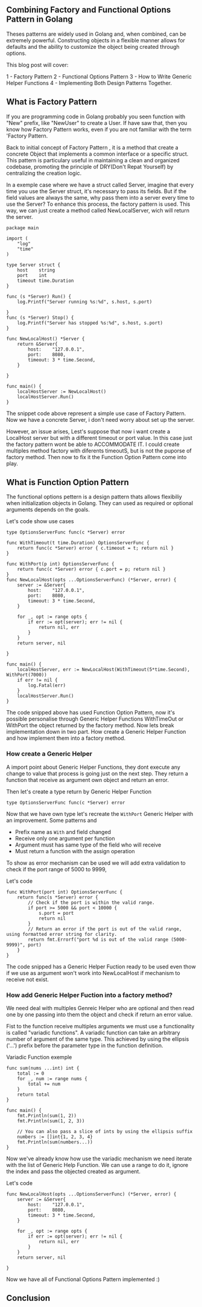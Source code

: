## Combining Factory and Functional Options Pattern in Golang

Theses patterns are widely used in Golang and, when combined, can be extremely powerful. Constructing objects in a flexible manner allows for defaults and the ability to customize the object being created through options.

This blog post will cover:

1 - Factory Pattern 
2 - Functional Options Pattern
3 - How to Write Generic Helper Functions
4 - Implementing Both Design Patterns Together.

## What is Factory Pattern

If you are programming code in Golang probably you seen function with "New" prefix, like "NewUser" to create a User. If have saw that, then you know how Factory Pattern works, even if you are not familiar with the term 'Factory Pattern. 

Back to initial concept of Factory Pattern , it is a method that create a concrete Object that implements a common interface or a specific struct. This pattern is particulary useful in maintaining a clean and organized codebase, promoting the principle of DRY(Don't Repat Yourself) by centralizing the creation logic.

In a exemple case where we have a struct called Server, imagine that every time you use the Server struct, it's necessary to pass its fields. But if the field values are always the same, why pass them into a server every time to use the Server? To enhance this process, the factory pattern is used. This way, we can just create a method called NewLocalServer, wich will return the server.



```
package main

import (
	"log"
	"time"
)

type Server struct {
	host    string
	port    int
	timeout time.Duration
}

func (s *Server) Run() {
	log.Printf("Server running %s:%d", s.host, s.port)

}
func (s *Server) Stop() {
	log.Printf("Server has stopped %s:%d", s.host, s.port)
}

func NewLocalHost() *Server {
	return &Server{
		host:    "127.0.0.1",
		port:    8080,
		timeout: 3 * time.Second,
	}

}

func main() {
	localHostServer := NewLocalHost()
	localHostServer.Run()
}

```


The snippet code above represent a simple use case of Factory Pattern. Now we have a concrete Server, i don't need worry about set up the server.


However, an issue arises, Lest's suppose that now i want create a LocalHost server but with a different timeout or port value. In this case just the factory pattern wont be able to ACCOMMODATE IT. I could create multiples method factory with diferents timeoutS, but is not the puporse of factory method. Then now to fix it the Function Option Pattern come into play.




## What is Function Option Pattern

The functional options pettern is a design pattern thats allows flexibiliy when initialization objects in Golang. They can used as required or optional arguments depends on the goals. 

Let's code show use cases

```
type OptionsServerFunc func(c *Server) error

func WithTimeout(t time.Duration) OptionsServerFunc {
	return func(c *Server) error { c.timeout = t; return nil }
}

func WithPort(p int) OptionsServerFunc {
	return func(c *Server) error { c.port = p; return nil }
}
func NewLocalHost(opts ...OptionsServerFunc) (*Server, error) {
	server := &Server{
		host:    "127.0.0.1",
		port:    8080,
		timeout: 3 * time.Second,
	}

	for _, opt := range opts {
		if err := opt(server); err != nil {
			return nil, err
		}
	}
	return server, nil

}

func main() {
	localHostServer, err := NewLocalHost(WithTimeout(5*time.Second), WithPort(7000))
	if err != nil {
		log.Fatal(err)
	}
	localHostServer.Run()
}
```

The code snipped above has used Function Option Pattern, now it's possible personalise through Generic Helper Functions WithTimeOut or WithPort the object returned by the factory method. Now lets break implementation down in two part. How create a Generic Helper Function and how implement them into a factory method.


### How create a Generic Helper 

A import point about Generic Helper Functions, they dont execute any change to value that process is going just on the next step. They return a function that receive as argument own object and return an error. 

Then let's create a type return by Generic Helper Function

```
type OptionsServerFunc func(c *Server) error
```

Now that we have own type let's recreate the `WithPort` Generic Helper with an improvement. Some patterns and 

-  Prefix name as `With` and field changed
-  Receive only one argument per function
-  Argument must has same type of the field who will receive
-  Must return a function with the assign operation


To show as error mechanism can be used we will add extra validation to check if the port range of 5000 to 9999,


Let's code

```
func WithPort(port int) OptionsServerFunc {
    return func(s *Server) error {
        // Check if the port is within the valid range.
        if port >= 5000 && port < 10000 {
            s.port = port
            return nil
        }
        // Return an error if the port is out of the valid range, using formatted error string for clarity.
        return fmt.Errorf("port %d is out of the valid range (5000-9999)", port)
    }
}
```

The code snipped has a Generic Helper Fuction ready to be used even thow if we use as argument won't work into NewLocalHost if mechanism to receive not exist.


### How add Generic Helper Fuction into a factory method?


We need deal with multiples Genreic Helper who are optional and then read one by one passing into them the object and check if return an error value. 

Fist to the function receive multiples arguments we must use a functionality is called "variadic functions". A variadic function can take an arbitrary number of argument of the same type. This achieved by using the ellipsis ('...') prefix before the parameter type in the function definition.


Variadic Function exemple 

```
func sum(nums ...int) int {
    total := 0
    for _, num := range nums {
        total += num
    }
    return total
}

func main() {
    fmt.Println(sum(1, 2))
    fmt.Println(sum(1, 2, 3))

    // You can also pass a slice of ints by using the ellipsis suffix
    numbers := []int{1, 2, 3, 4}
    fmt.Println(sum(numbers...))
}
```


Now we've already know how use the variadic mechanism we need iterate with the list of Generic Help Function. We can use a range to do it, ignore the index and pass the objected created as argument.


Let's code
```
func NewLocalHost(opts ...OptionsServerFunc) (*Server, error) {
	server := &Server{
		host:    "127.0.0.1",
		port:    8080,
		timeout: 3 * time.Second,
	}

	for _, opt := range opts {
		if err := opt(server); err != nil {
			return nil, err
		}
	}
	return server, nil

}
```

Now we have all of Functional Options Pattern implemented :)

## Conclusion

















